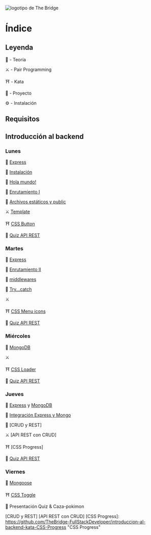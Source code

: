 ![logotipo de The Bridge](https://user-images.githubusercontent.com/27650532/77754601-e8365180-702b-11ea-8bed-5bc14a43f869.png "logotipo de The Bridge")

# Índice

## Leyenda

:scroll: - Teoría

:crossed_swords: - Pair Programming

:shinto_shrine: - Kata

:european_castle: - Proyecto

:gear: - Instalación

## Requisitos

## Introducción al backend

### Lunes

:scroll: [Express]

:steam_locomotive: [Instalación]

:steam_locomotive: [Hola mundo!]

:steam_locomotive: [Enrutamiento I]

:steam_locomotive: [Archivos estáticos y public]

:crossed_swords: [Template]

:shinto_shrine: [CSS Button]

:european_castle: [Quiz API REST]

### Martes

:scroll: [Express]

:steam_locomotive: [Enrutamiento II]

:steam_locomotive: [middlewares]

:steam_locomotive: [Try...catch]

:crossed_swords:

:shinto_shrine: [CSS Menu icons]

:european_castle: [Quiz API REST]

### Miércoles

:scroll: [MongoDB]

:crossed_swords:

:shinto_shrine: [CSS Loader]

:european_castle: [Quiz API REST]

### Jueves

:scroll: [Express] y [MongoDB]

:steam_locomotive: [Integración Express y Mongo]

:steam_locomotive: [CRUD y REST]

:crossed_swords: [API REST con CRUD]

:shinto_shrine: [CSS Progress]

:european_castle: [Quiz API REST]

### Viernes

:scroll: [Mongoose]

:shinto_shrine: [CSS Toggle]

:european_castle: Presentación Quiz & Caza-pokimon

[Express]: https://expressjs.com "Express"
[Quiz API REST]: https://github.com/TheBridge-FullStackDeveloper/proyectos-quiz-api-rest "Quiz API REST"

[Instalación]: https://expressjs.com/en/starter/installing.html "Instalación"
[Hola mundo!]: https://expressjs.com/en/starter/hello-world.html "Hola mundo!"
[Enrutamiento I]: https://expressjs.com/en/starter/basic-routing.html "Enrutamiento I"
[Archivos estáticos y public]: https://expressjs.com/en/starter/static-files.html "Estáticos"
[Template]: https://github.com/TheBridge-FullStackDeveloper/introduccion-al-backend-pp-template "Backend Template"
[CSS Button]: https://github.com/TheBridge-FullStackDeveloper/introduccion-al-backend-kata-CSS-Button "CSS Button"

[Enrutamiento II]: https://expressjs.com/en/guide/routing.html "Enrutamiento II"
[middlewares]: https://expressjs.com/en/guide/writting-middleware.html "Escribiendo middlewares"
[Try...catch]: https://expressjs.com/en/guide/error-handling.html "Error handling"
[CSS Menu icons]: https://github.com/TheBridge-FullStackDeveloper/introduccion-al-backend-kata-CSS-Menu-Icon "CSS Menu Icons"

[MongoDB]: https://www.mongodb.com "MongoDB"
[CSS Loader]: https://github.com/TheBridge-FullStackDeveloper/introduccion-al-backend-kata-CSS-Loader "CSS Loader"

[Integración Express y Mongo]: https://expressjs.com/en/guide/database-integration.html "Integración Express y Mongo"
[CRUD y REST]
[API REST con CRUD]
[CSS Progress]: https://github.com/TheBridge-FullStackDeveloper/introduccion-al-backend-kata-CSS-Progress "CSS Progress"

[Mongoose]: https://mongoosejs.com "MongooseJS"
[CSS Toggle]: https://github.com/TheBridge-FullStackDeveloper/introduccion-al-backend-kata-CSS-Toggle "CSS Toggle"
